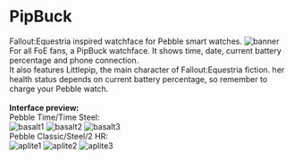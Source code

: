 # PipBuck
Fallout:Equestria inspired watchface for Pebble smart watches.
![banner](https://github.com/wirelune/PipBuck/assets/142114283/812d0d81-9d02-4b03-a4be-26c59761f856)
<br>For all FoE fans, a PipBuck watchface. It shows time, date, current battery percentage and phone connection. 
<br>It also features Littlepip, the main character of Fallout:Equestria fiction. her health status depends on current battery percentage, so remember to charge your Pebble watch.
<br>
<br><b>Interface preview:</b>
<br>
Pebble Time/Time Steel:
<br>
![basalt1](https://github.com/wirelune/PipBuck/assets/142114283/bd3078a1-aebe-476a-a4cf-cda6642f922f)
![basalt2](https://github.com/wirelune/PipBuck/assets/142114283/8b485c3a-8eed-47b9-a2f9-8c191eb2ce3a)
![basalt3](https://github.com/wirelune/PipBuck/assets/142114283/85bd4824-d069-444e-b359-e2afb3aa5360)
<br>
Pebble Classic/Steel/2 HR:
<br>
![aplite1](https://github.com/wirelune/PipBuck/assets/142114283/608af21e-0519-4c64-a4c5-d49f1796ddf1)
![aplite2](https://github.com/wirelune/PipBuck/assets/142114283/8df0b5a5-3ba9-4ed2-b12d-427df67031a1)
![aplite3](https://github.com/wirelune/PipBuck/assets/142114283/777ad045-eb9c-43a9-b347-5c6b29b26769)

